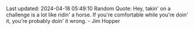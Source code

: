 Last updated: 2024-04-18 05:49:10
Random Quote: Hey, takin' on a challenge is a lot like ridin' a horse. If you're comfortable while you're doin' it, you're probably doin' it wrong. - Jim Hopper